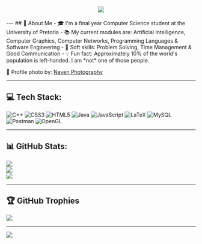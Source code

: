 <h1 align="center">
  <img src="https://readme-typing-svg.herokuapp.com?font=Righteous&size=35&color=568b22&center=true&vCenter=true&width=500&height=70&duration=4000&lines=Hi+There!+👋;+I'm+Driya;" />
</h1>
---
## 🔭 About Me
- 🎓 I'm a final year Computer Science student at the University of Pretoria
- 📚 My current modules are: Artificial Intelligence, Computer Graphics, Computer Networks, Programming Languages & Software Engineering
- 🤝 Soft skills: Problem Solving, Time Management & Good Communication
- 💡 Fun fact: Approximately 10% of the world's population is left-handed.  I am *not* one of those people.

📸 Profile photo by: [Naven Photography](https://naven-photography.webnode.co.uk/)

---
## 💻 Tech Stack:
![C++](https://img.shields.io/badge/c++-%2300599C.svg?style=flat&logo=c%2B%2B&logoColor=white) ![CSS3](https://img.shields.io/badge/css3-%231572B6.svg?style=flat&logo=css3&logoColor=white) ![HTML5](https://img.shields.io/badge/html5-%23E34F26.svg?style=flat&logo=html5&logoColor=white) ![Java](https://img.shields.io/badge/java-%23ED8B00.svg?style=flat&logo=openjdk&logoColor=white) ![JavaScript](https://img.shields.io/badge/javascript-%23323330.svg?style=flat&logo=javascript&logoColor=%23F7DF1E) ![LaTeX](https://img.shields.io/badge/latex-%23008080.svg?style=flat&logo=latex&logoColor=white) ![MySQL](https://img.shields.io/badge/mysql-4479A1.svg?style=flat&logo=mysql&logoColor=white) ![Postman](https://img.shields.io/badge/Postman-FF6C37?style=flat&logo=postman&logoColor=white) ![OpenGL](https://img.shields.io/badge/OpenGL-white?logo=OpenGL&style=flat)

---
## 📊 GitHub Stats:
![](https://github-readme-stats.vercel.app/api?username=u23535793&theme=tokyonight&hide_border=true&include_all_commits=true&count_private=true)<br/>
![](https://nirzak-streak-stats.vercel.app/?user=u23535793&theme=tokyonight&hide_border=true)<br/>
![](https://github-readme-stats.vercel.app/api/top-langs/?username=u23535793&theme=tokyonight&hide_border=true&include_all_commits=true&count_private=true&layout=compact)

---
## 🏆 GitHub Trophies
![](https://github-profile-trophy.vercel.app/?username=u23535793&theme=tokyonight&no-frame=true&no-bg=true&margin-w=4)

---
[![](https://visitcount.itsvg.in/api?id=u23535793&icon=0&color=3)](https://visitcount.itsvg.in)

<!-- Proudly created with GPRM ( https://gprm.itsvg.in ) -->
